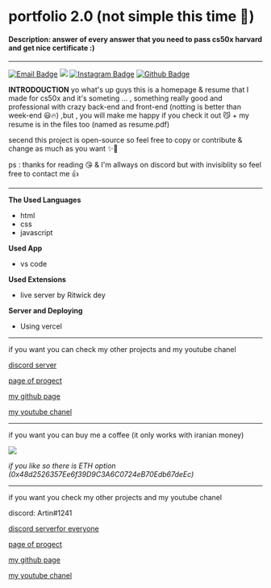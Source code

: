 # portfolio 2.0 (not simple this time 🤣)
#### Description: answer of every answer that you need to pass cs50x harvard and get nice certificate :)


****
[![Email Badge](https://img.shields.io/badge/-Email-c14438?style=flat-square&logo=Gmail&logoColor=white&link=mailto:art.1387.na@gmail.com)](mailto:art.1387.na@gmail.com)
![](https://dcbadge.vercel.app/api/shield/1010448380280983552?style=flat&theme=compact=true?theme=default)
[![Instagram Badge](https://img.shields.io/badge/-Instagram-purple?style=flat&logo=instagram&logoColor=white&link=https://instagram.com/artin.navidgoli/)](https://instagram.com/artin.navidgoli/)
[![Github Badge](https://img.shields.io/badge/-Github-232323?style=flat-square&logo=Github&logoColor=white&link=https://space.bilibili.com/7708412)](https://github.com/Artinnavidgoli)

**INTRODOUCTION**
yo what's up guys this is a homepage & resume that I made for cs50x and it's someting ... , something really good and professional with crazy back-end and front-end (notting is better than week-end 😃🔥) ,but , you will make me happy if you check it out 😼 + my resume is in the files too (named as resume.pdf)

secend this project is open-source so feel free to copy or contribute & change as much as you want ✨🫶

ps : thanks for reading 😘 & I'm allways on discord but with invisiblity so feel free to contact me 👍

****
**The Used Languages**

- html
- css
- javascript

**Used App**

- vs code

**Used Extensions**

- live server by Ritwick dey

**Server and Deploying**

- Using vercel

****
if you want you can check my other projects and my youtube chanel 


[discord server](https://discord.gg/4gfjaPjv3Q)

[page of progect](https://github.com/Artinnavidgoli/resumesite)

[my github page](https://github.com/Artinnavidgoli)

[my youtube chanel](https://www.youtube.com/channel/UCunxVBWNJo3RXC_BNu2s4rw)

****
if you want you can buy me a coffee (it only works with iranian money)

<a href="https://coffeebede.ir/buycoffee/time.to.code.with.me"><img class="img-fluid" src="https://coffeebede.ir/DashboardTemplateV2/app-assets/images/banner/default-yellow.svg" /></a>



*if you like so there is ETH option (0x48d2526357Ee6f39D9C3A6C0724eB70Edb67deEc)*


****

if you want you check my other projects and my youtube chanel 

discord: Artin#1241

[discord serverfor everyone](https://discord.gg/4gfjaPjv3Q)

[page of progect](https://github.com/Artinnavidgoli/portfoli)

[my github page](https://github.com/Artinnavidgoli)

[my youtube chanel](https://www.youtube.com/channel/UCunxVBWNJo3RXC_BNu2s4rw)

